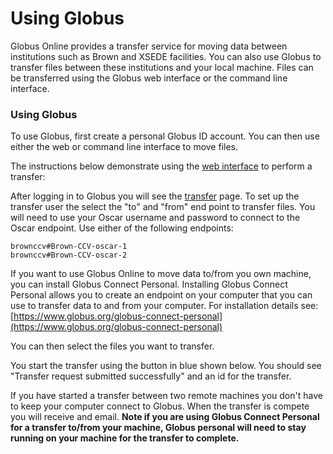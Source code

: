 # Using Globus

Globus Online provides a transfer service for moving data between institutions such as Brown and XSEDE facilities. You can also use Globus to transfer files between these institutions and your local machine. Files can be transferred using the Globus web interface or the command line interface.

### Using Globus

To use Globus, first create a personal Globus ID account. You can then use either the web or command line interface to move files.

The instructions below demonstrate using the [web interface](https://www.globus.org/app/transfer) to perform a transfer:

After logging in to Globus you will see the [transfer](https://www.globus.org/app/transfer) page. To set up the transfer user the select the "to" and "from" end point to transfer files.  You will need to use your Oscar username and password to connect to the Oscar endpoint. Use either of the following endpoints:

```text
brownccv#Brown-CCV-oscar-1
brownccv#Brown-CCV-oscar-2
```

If you want to use Globus Online to move data to/from you own machine, you can install Globus Connect Personal. Installing Globus Connect Personal allows you to create an endpoint on your computer that you can use to transfer data to and from your computer. For installation details see: [https://www.globus.org/globus-connect-personal](https://www.globus.org/globus-connect-personal)

You can then select the files you want to transfer.

You start the transfer using the button in blue shown below. You should see "Transfer request submitted successfully" and an id for the transfer. 

If you have started a transfer between two remote machines you don't have to keep your computer connect to Globus. When the transfer is compete you will receive and email. **Note if you are using Globus Connect Personal for a transfer to/from your machine, Globus personal will need to stay running on your machine for the transfer to complete.**

